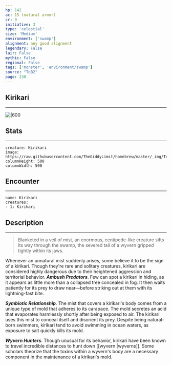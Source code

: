 ```yaml
---
hp: 142
ac: 15 (natural armor)
cr: 9
initiative: 3
type: 'celestial'    
size: 'Medium'
environment: ['swamp']
alignment: any good alignment
legendary: False
lair: False
mythic: False
regional: False
tags: ['monster', 'environment/swamp']
source: "ToB2"
page: 230
---
```


## Kirikari
---

![|600](https://raw.githubusercontent.com/TheGiddyLimit/homebrew/master/_img/ToB2/creature/Kirikari.webp)

## Stats
---

```statblock
creature: Kirikari
image: https://raw.githubusercontent.com/TheGiddyLimit/homebrew/master/_img/ToB2/creature/token/Kirikari%20%28Token%29.png
columnHeight: 500
columnWidth: 500
```

## Encounter
---

```encounter-table
name: Kirikari
creatures:
- 1: Kirikari
```

## Description
---
>Blanketed in a veil of mist, an enormous, centipede-like creature sifts its way through the swamp, the severed tail of a wyvern gripped tightly within its jaws.

Whenever an unnatural mist suddenly arises, some believe it to be the sign of a kirikari. Though they're rare and solitary creatures, kirikari are considered highly dangerous due to their heightened aggression and territorial behavior.
**_Ambush Predators_**. Few can spot a kirikari in hiding, as it appears as little more than a collapsed tree concealed in fog. It then waits patiently for its prey to draw near—before striking out at them with its lightning-fast bite.

**_Symbiotic Relationship_**. The mist that covers a kirikari's body comes from a unique type of mold that adheres to its carapace. The mold secretes an acid that evaporates harmlessly shortly after being exposed to air. The kirikari uses this mist to conceal itself and disorient its prey. Despite being natural-born swimmers, kirikari tend to avoid swimming in ocean waters, as exposure to salt quickly kills its mold.

**_Wyvern Hunters_**. Though unusual for its behavior, kirikari have been known to travel incredible distances to hunt down [[wyvern \|wyverns]]. Some scholars theorize that the toxins within a wyvern's body are a necessary component in the maintenance of a kirikari's mold.






